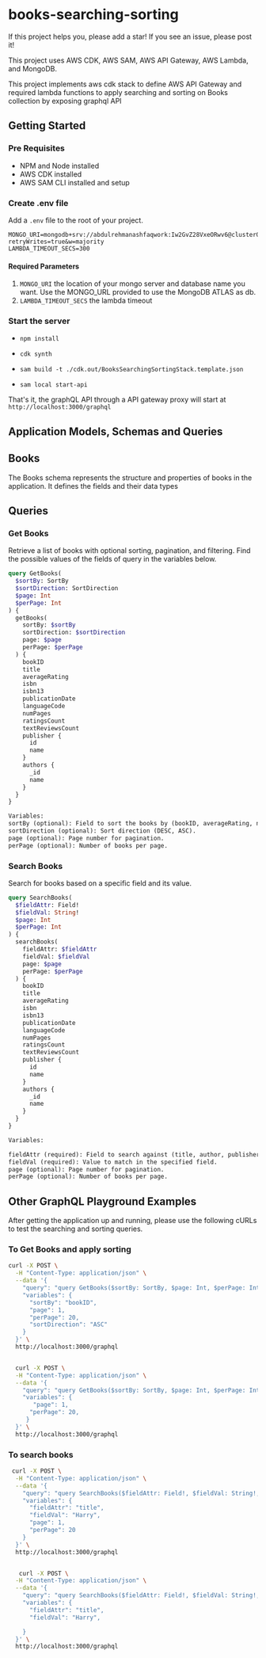 # books-searching-sorting

If this project helps you, please add a star! If you see an issue, please post it!

This project uses AWS CDK, AWS SAM, AWS API Gateway, AWS Lambda, and MongoDB.

This project implements aws cdk stack to define AWS API Gateway and required lambda functions to apply searching and sorting on Books collection by exposing graphql API

## Getting Started

### Pre Requisites

- NPM and Node installed
- AWS CDK installed
- AWS SAM CLI installed and setup

### Create .env file

Add a `.env` file to the root of your project.

```env
MONGO_URI=mongodb+srv://abdulrehmanashfaqwork:Iw2GvZ28VxeORwv6@cluster0.bkl9sns.mongodb.net/books?retryWrites=true&w=majority
LAMBDA_TIMEOUT_SECS=300
```

#### Required Parameters

1. `MONGO_URI` the location of your mongo server and database name you want. Use the MONGO_URL provided to use the MongoDB ATLAS as db.
2. `LAMBDA_TIMEOUT_SECS` the lambda timeout

### Start the server

- `npm install`

- `cdk synth`

- `sam build -t ./cdk.out/BooksSearchingSortingStack.template.json`

- `sam local start-api`

That's it, the graphQL API through a API gateway proxy will start at `http://localhost:3000/graphql`

## Application Models, Schemas and Queries

## Books

The Books schema represents the structure and properties of books in the application. It defines the fields and their data types

## Queries

### Get Books

Retrieve a list of books with optional sorting, pagination, and filtering. Find the possible values of the fields of query in the variables below.

```graphql
query GetBooks(
  $sortBy: SortBy
  $sortDirection: SortDirection
  $page: Int
  $perPage: Int
) {
  getBooks(
    sortBy: $sortBy
    sortDirection: $sortDirection
    page: $page
    perPage: $perPage
  ) {
    bookID
    title
    averageRating
    isbn
    isbn13
    publicationDate
    languageCode
    numPages
    ratingsCount
    textReviewsCount
    publisher {
      id
      name
    }
    authors {
      _id
      name
    }
  }
}

Variables:
sortBy (optional): Field to sort the books by (bookID, averageRating, numPages, author, publisher).
sortDirection (optional): Sort direction (DESC, ASC).
page (optional): Page number for pagination.
perPage (optional): Number of books per page.
```

### Search Books

Search for books based on a specific field and its value.

```graphql
query SearchBooks(
  $fieldAttr: Field!
  $fieldVal: String!
  $page: Int
  $perPage: Int
) {
  searchBooks(
    fieldAttr: $fieldAttr
    fieldVal: $fieldVal
    page: $page
    perPage: $perPage
  ) {
    bookID
    title
    averageRating
    isbn
    isbn13
    publicationDate
    languageCode
    numPages
    ratingsCount
    textReviewsCount
    publisher {
      id
      name
    }
    authors {
      _id
      name
    }
  }
}

Variables:

fieldAttr (required): Field to search against (title, author, publisher).
fieldVal (required): Value to match in the specified field.
page (optional): Page number for pagination.
perPage (optional): Number of books per page.
```

## Other GraphQL Playground Examples

After getting the application up and running, please use the following cURLs to test the searching and sorting queries.

### To Get Books and apply sorting

```bash
curl -X POST \
  -H "Content-Type: application/json" \
  --data '{
    "query": "query GetBooks($sortBy: SortBy, $page: Int, $perPage: Int, $sortDirection: SortDirection) { getBooks(sortBy: $sortBy, page: $page, perPage: $perPage, sortDirection: $sortDirection) { bookID title } }",
    "variables": {
      "sortBy": "bookID",
      "page": 1,
      "perPage": 20,
      "sortDirection": "ASC"
    }
  }' \
  http://localhost:3000/graphql


  curl -X POST \
  -H "Content-Type: application/json" \
  --data '{
    "query": "query GetBooks($sortBy: SortBy, $page: Int, $perPage: Int, $sortDirection: SortDirection) { getBooks(sortBy: $sortBy, page: $page, perPage: $perPage, sortDirection: $sortDirection) { bookID title } }",
    "variables": {
       "page": 1,
      "perPage": 20,
     }
  }' \
  http://localhost:3000/graphql
```

### To search books

```bash
 curl -X POST \
  -H "Content-Type: application/json" \
  --data '{
    "query": "query SearchBooks($fieldAttr: Field!, $fieldVal: String!, $page: Int, $perPage: Int) { searchBooks(fieldAttr: $fieldAttr, fieldVal: $fieldVal, page: $page, perPage: $perPage) { bookID title } }",
    "variables": {
      "fieldAttr": "title",
      "fieldVal": "Harry",
      "page": 1,
      "perPage": 20
    }
  }' \
  http://localhost:3000/graphql


   curl -X POST \
  -H "Content-Type: application/json" \
  --data '{
    "query": "query SearchBooks($fieldAttr: Field!, $fieldVal: String!, $page: Int, $perPage: Int) { searchBooks(fieldAttr: $fieldAttr, fieldVal: $fieldVal, page: $page, perPage: $perPage) { bookID title } }",
    "variables": {
      "fieldAttr": "title",
      "fieldVal": "Harry",

    }
  }' \
  http://localhost:3000/graphql

```
